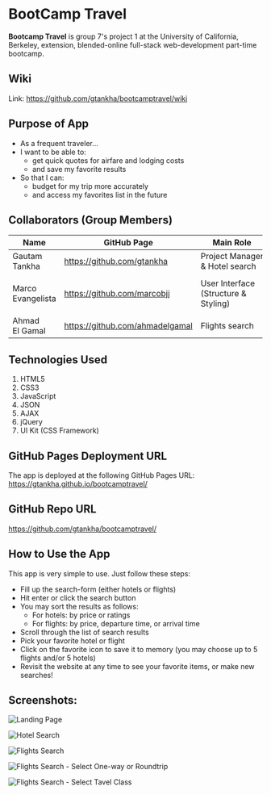 # BootCamp Travel
**Bootcamp Travel** is group 7's project 1 at the University of California, Berkeley, extension, blended-online full-stack web-development part-time bootcamp.

## Wiki

Link: https://github.com/gtankha/bootcamptravel/wiki

## Purpose of App
- As a frequent traveler...
- I want to be able to:
    - get quick quotes for airfare and lodging costs
    - and save my favorite results
- So that I can:
    - budget for my trip more accurately
    - and access my favorites list in the future

## Collaborators (Group Members)
| Name | GitHub Page | Main Role | Files |
| ---- | ----------- | --------- | ----- |
| Gautam Tankha | https://github.com/gtankha | Project Manager & Hotel search | `hotel.js` |
| Marco Evangelista | https://github.com/marcobjj | User Interface (Structure & Styling) | `index.html`, `style.css`, & `script.js` |
| Ahmad El Gamal | https://github.com/ahmadelgamal | Flights search | `flights.js` |

## Technologies Used
1. HTML5
2. CSS3
3. JavaScript
4. JSON
5. AJAX
6. jQuery
7. UI Kit (CSS Framework)



## GitHub Pages Deployment URL
The app is deployed at the following GitHub Pages URL: https://gtankha.github.io/bootcamptravel/

## GitHub Repo URL
https://github.com/gtankha/bootcamptravel/

## How to Use the App
This app is very simple to use. Just follow these steps:
- Fill up the search-form (either hotels or flights)
- Hit enter or click the search button
- You may sort the results as follows:
    - For hotels: by price or ratings
    - For flights: by price, departure time, or arrival time
- Scroll through the list of search results
- Pick your favorite hotel or flight
- Click on the favorite icon to save it to memory (you may choose up to 5 flights and/or 5 hotels)
- Revisit the website at any time to see your favorite items, or make new searches!

## Screenshots:
![Landing Page](./assets/images/screen-shot-1.jpg)

![Hotel Search](./assets/images/screen-shot-3.jpg)

![Flights Search](./assets/images/screen-shot-2.jpg)

![Flights Search - Select One-way or Roundtrip](./assets/images/screen-shot-4.PNG)

![Flights Search - Select Tavel Class](./assets/images/screen-shot-5.PNG)